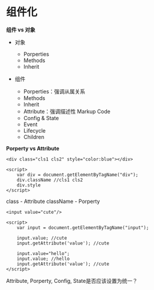 # 组件化

**组件 vs 对象**
* 对象
    * Porperties
    * Methods
    * Inherit

* 组件
    * Porperties：强调从属关系
    * Methods
    * Inherit
    * Attribute：强调描述性 Markup Code
    * Config & State
    * Event
    * Lifecycle
    * Children

**Porperty vs Attribute**
```
<div class="cls1 cls2" style="color:blue"></div>

<script>
    var div = document.getElementByTagName("div");
    div.className //cls1 cls2
    div.style 
</script>
```
class - Attribute
className - Porperty

```
<input value="cute"/>
    
<script>
    var input = document.getElementByTagName("input");
    
    input.value; //cute
    input.getAttribute('value'); //cute
    
    input.value="hello";
    input.value; //hello
    input.getAttribute('value'); //cute
</script>
```
Attribute, Porperty, Config, State是否应该设置为统一？